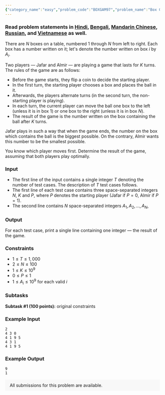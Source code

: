 ```yaml
---
{"category_name":"easy","problem_code":"BOXGAM97","problem_name":"Box Game","problemComponents":{"constraints":"","constraintsState":false,"subtasks":"","subtasksState":false,"inputFormat":"","inputFormatState":false,"outputFormat":"","outputFormatState":false,"sampleTestCases":{"0":{"id":1,"input":"2\r\n4 3 0\r\n4 1 9 5\r\n4 3 1\r\n4 1 9 5","output":"9\r\n1","explanation":"","isDeleted":false}}},"video_editorial_url":"","languages_supported":{"0":"CPP14","1":"C","2":"JAVA","3":"PYTH 3.6","4":"PYTH","5":"PYP3","6":"CS2","7":"ADA","8":"PYPY","9":"TEXT","10":"PAS fpc","11":"NODEJS","12":"RUBY","13":"PHP","14":"GO","15":"HASK","16":"TCL","17":"PERL","18":"SCALA","19":"LUA","20":"kotlin","21":"BASH","22":"JS","23":"LISP sbcl","24":"rust","25":"PAS gpc","26":"BF","27":"CLOJ","28":"R","29":"D","30":"CAML","31":"FORT","32":"ASM","33":"swift","34":"FS","35":"WSPC","36":"LISP clisp","37":"SQL","38":"SCM guile","39":"PERL6","40":"ERL","41":"CLPS","42":"ICK","43":"NICE","44":"PRLG","45":"ICON","46":"COB","47":"SCM chicken","48":"PIKE","49":"SCM qobi","50":"ST","51":"NEM"},"max_timelimit":1,"source_sizelimit":50000,"problem_author":"jafarbadour","problem_tester":null,"date_added":"25-10-2019","tags":{"0":"jafarbadour","1":"jafarbadour","2":"ltime77"},"problem_difficulty_level":"Easy","best_tag":"","editorial_url":"https://discuss.codechef.com/problems/BOXGAM97","time":{"view_start_date":1572111000,"submit_start_date":1572111000,"visible_start_date":1572111000,"end_date":1735669800},"is_direct_submittable":false,"problemDiscussURL":"https://discuss.codechef.com/search?q=BOXGAM97","is_proctored":false,"visitedContests":{},"layout":"problem"}
---
```

### Read problem statements in [Hindi](https://www.codechef.com/download/translated/LTIME77/hindi/BOXGAM97.pdf), [Bengali](https://www.codechef.com/download/translated/LTIME77/bengali/BOXGAM97.pdf), [Mandarin Chinese](https://www.codechef.com/download/translated/LTIME77/mandarin/BOXGAM97.pdf), [Russian](https://www.codechef.com/download/translated/LTIME77/russian/BOXGAM97.pdf), and [Vietnamese](https://www.codechef.com/download/translated/LTIME77/vietnamese/BOXGAM97.pdf) as well.

There are $N$ boxes on a table, numbered $1$ through $N$ from left to right. Each box has a number written on it; let's denote the number written on box $i$ by $A_i$.

Two players ― Jafar and Almir ― are playing a game that lasts for $K$ turns. The rules of the game are as follows:
- Before the game starts, they flip a coin to decide the starting player.
- In the first turn, the starting player chooses a box and places the ball in it.
- Afterwards, the players alternate turns (in the second turn, the non-starting player is playing).
- In each turn, the current player can move the ball one box to the left (unless it is in box $1$) or one box to the right (unless it is in box $N$).
- The result of the game is the number written on the box containing the ball after $K$ turns.

Jafar plays in such a way that when the game ends, the number on the box which contains the ball is the biggest possible. On the contrary, Almir wants this number to be the smallest possible.

You know which player moves first. Determine the result of the game, assuming that both players play optimally.

### Input
- The first line of the input contains a single integer $T$ denoting the number of test cases. The description of $T$ test cases follows.
- The first line of each test case contains three space-separated integers $N$, $K$ and $P$, where $P$ denotes the starting player (Jafar if $P = 0$, Almir if $P = 1$).
- The second line contains $N$ space-separated integers $A_1, A_2, \ldots, A_N$,

### Output
For each test case, print a single line containing one integer ― the result of the game.

### Constraints
- $1 \le T \le 1,000$
- $2 \le N \le 100$
- $1 \le K \le 10^9$
- $0 \le P \le 1$
- $1 \le A_i \le 10^9$ for each valid $i$

### Subtasks
**Subtask #1 (100 points):** original constraints

### Example Input
```
2
4 3 0
4 1 9 5
4 3 1
4 1 9 5
```

### Example Output
```
9
1
```

<aside style='background: #f8f8f8;padding: 10px 15px;'><div>All submissions for this problem are available.</div></aside>